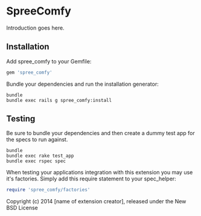 SpreeComfy
==========

Introduction goes here.

Installation
------------

Add spree_comfy to your Gemfile:

```ruby
gem 'spree_comfy'
```

Bundle your dependencies and run the installation generator:

```shell
bundle
bundle exec rails g spree_comfy:install
```

Testing
-------

Be sure to bundle your dependencies and then create a dummy test app for the specs to run against.

```shell
bundle
bundle exec rake test_app
bundle exec rspec spec
```

When testing your applications integration with this extension you may use it's factories.
Simply add this require statement to your spec_helper:

```ruby
require 'spree_comfy/factories'
```

Copyright (c) 2014 [name of extension creator], released under the New BSD License
